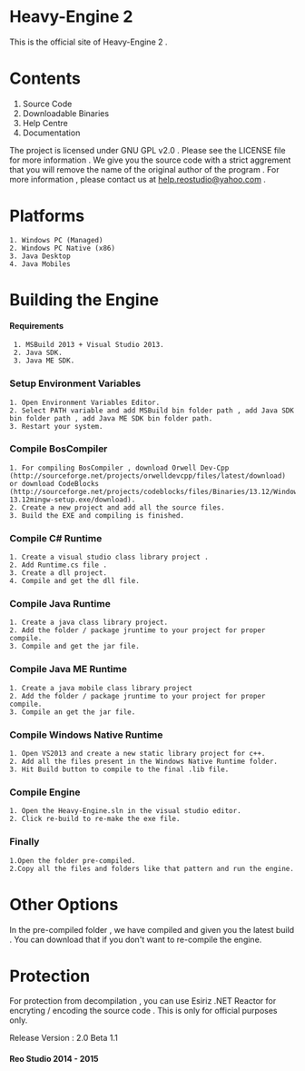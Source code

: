 # Heavy-Engine 2

This is the official site of Heavy-Engine 2 .

# Contents
1. Source Code
2. Downloadable Binaries
3. Help Centre
4. Documentation

The project is licensed under GNU GPL v2.0 . Please see the LICENSE file for more information .
We give you the source code with a strict aggrement that you will remove the name of the original author of the program .
For more information , please contact us at help.reostudio@yahoo.com .

# Platforms
	1. Windows PC (Managed)
	2. Windows PC Native (x86)
	3. Java Desktop
	4. Java Mobiles 	

# Building the Engine

#### Requirements
	 1. MSBuild 2013 + Visual Studio 2013.
	 2. Java SDK.
	 3. Java ME SDK.
	
### Setup Environment Variables
	1. Open Environment Variables Editor.
	2. Select PATH variable and add MSBuild bin folder path , add Java SDK bin folder path , add Java ME SDK bin folder path.
	3. Restart your system.		
		
### Compile BosCompiler
	1. For compiling BosCompiler , download Orwell Dev-Cpp (http://sourceforge.net/projects/orwelldevcpp/files/latest/download) or download CodeBlocks (http://sourceforge.net/projects/codeblocks/files/Binaries/13.12/Windows/codeblocks-13.12mingw-setup.exe/download).
	2. Create a new project and add all the source files.
	3. Build the EXE and compiling is finished.

### Compile C# Runtime
	1. Create a visual studio class library project .
	2. Add Runtime.cs file .
	3. Create a dll project.
	4. Compile and get the dll file.

### Compile Java Runtime
	1. Create a java class library project.
	2. Add the folder / package jruntime to your project for proper compile.
	3. Compile and get the jar file.

### Compile Java ME Runtime
	1. Create a java mobile class library project 
	2. Add the folder / package jruntime to your project for proper compile.
	3. Compile an get the jar file.

### Compile Windows Native Runtime
	1. Open VS2013 and create a new static library project for c++.
	2. Add all the files present in the Windows Native Runtime folder.
	3. Hit Build button to compile to the final .lib file.
	
### Compile Engine
	1. Open the Heavy-Engine.sln in the visual studio editor.
	2. Click re-build to re-make the exe file.

### Finally
 	1.Open the folder pre-compiled.
	2.Copy all the files and folders like that pattern and run the engine.
	
# Other Options
In the pre-compiled folder , we have compiled and given you the latest build . You can download that if you don't want to re-compile the engine.

# Protection
For protection from decompilation , you can use Esiriz .NET Reactor for encryting / encoding the source code . This is only for official purposes only.

Release Version : 2.0 Beta 1.1

#### 															Reo Studio 2014 - 2015
